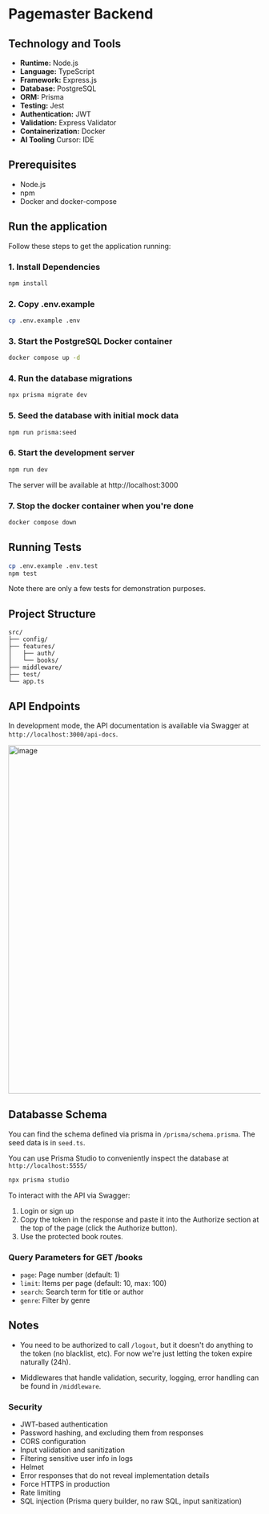 # Pagemaster Backend

## Technology and Tools

- **Runtime:** Node.js
- **Language:** TypeScript
- **Framework:** Express.js
- **Database:** PostgreSQL
- **ORM:** Prisma
- **Testing:** Jest
- **Authentication:** JWT
- **Validation:** Express Validator
- **Containerization:** Docker
- **AI Tooling** Cursor: IDE

## Prerequisites

- Node.js
- npm
- Docker and docker-compose

## Run the application

Follow these steps to get the application running:

### 1. Install Dependencies

```bash
npm install
```

### 2. Copy .env.example

```bash
cp .env.example .env
```

### 3. Start the PostgreSQL Docker container

```bash
docker compose up -d
```

### 4. Run the database migrations

```bash
npx prisma migrate dev
```

### 5. Seed the database with initial mock data

```bash
npm run prisma:seed
```

### 6. Start the development server

```bash
npm run dev
```

The server will be available at http://localhost:3000

### 7. Stop the docker container when you're done

```bash
docker compose down
```

## Running Tests

```bash
cp .env.example .env.test
npm test
```

Note there are only a few tests for demonstration purposes.

## Project Structure

```
src/
├── config/
├── features/
│   ├── auth/
│   └── books/
├── middleware/
├── test/
└── app.ts
```

## API Endpoints

In development mode, the API documentation is available via Swagger at `http://localhost:3000/api-docs`.

<img width="694" alt="image" src="https://github.com/user-attachments/assets/8bd300a0-bba1-4ee8-9aa6-8387a3f7f63c" />

## Databasse Schema

You can find the schema defined via prisma in `/prisma/schema.prisma`. The seed data is in `seed.ts`.

You can use Prisma Studio to conveniently inspect the database at `http://localhost:5555/`

```bash
npx prisma studio
```

To interact with the API via Swagger:

1. Login or sign up
2. Copy the token in the response and paste it into the Authorize section at the top of the page (click the Authorize button).
3. Use the protected book routes.

### Query Parameters for GET /books

- `page`: Page number (default: 1)
- `limit`: Items per page (default: 10, max: 100)
- `search`: Search term for title or author
- `genre`: Filter by genre

## Notes

- You need to be authorized to call `/logout`, but it doesn't do anything to the token (no blacklist, etc). For now we're just letting the token expire naturally (24h).

- Middlewares that handle validation, security, logging, error handling can be found in `/middleware`.

### Security

- JWT-based authentication
- Password hashing, and excluding them from responses
- CORS configuration
- Input validation and sanitization
- Filtering sensitive user info in logs
- Helmet
- Error responses that do not reveal implementation details
- Force HTTPS in production
- Rate limiting
- SQL injection (Prisma query builder, no raw SQL, input sanitization)
